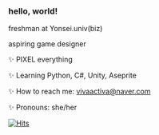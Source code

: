 ### hello, world!

freshman at Yonsei.univ(biz)

aspiring game designer

 :sparkles: PIXEL everything
 
 :sparkles: Learning Python, C#, Unity, Aseprite
 
 :sparkles: How to reach me: vivaactiva@naver.com
 
 :sparkles: Pronouns: she/her






[![Hits](https://hits.seeyoufarm.com/api/count/incr/badge.svg?url=https%3A%2F%2Fgithub.com%2Fvivaactiva%2Fvivaactiva&count_bg=%23F55D49&title_bg=%23FFC9A9&icon=tencentqq.svg&icon_color=%23F55D49&title=hits&edge_flat=false)](https://hits.seeyoufarm.com)
